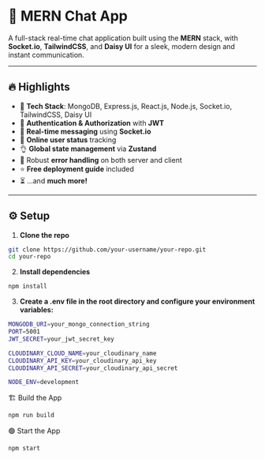 # 🚀 MERN Chat App

A full-stack real-time chat application built using the **MERN** stack, with **Socket.io**, **TailwindCSS**, and **Daisy UI** for a sleek, modern design and instant communication.

---

## 🔥 Highlights

- 🌟 **Tech Stack**: MongoDB, Express.js, React.js, Node.js, Socket.io, TailwindCSS, Daisy UI  
- 🎃 **Authentication & Authorization** with **JWT**  
- 👾 **Real-time messaging** using **Socket.io**  
- 🚀 **Online user status** tracking  
- 👌 **Global state management** via **Zustand**  
- 🐞 Robust **error handling** on both server and client  
- ⭐ **Free deployment guide** included  
- ⏳ ...and **much more!**

---

## ⚙️ Setup

1. **Clone the repo**
```bash
git clone https://github.com/your-username/your-repo.git
cd your-repo
```


2. **Install dependencies**
```bash
npm install
```


3. **Create a .env file in the root directory and configure your environment variables:**
```bash
MONGODB_URI=your_mongo_connection_string
PORT=5001
JWT_SECRET=your_jwt_secret_key

CLOUDINARY_CLOUD_NAME=your_cloudinary_name
CLOUDINARY_API_KEY=your_cloudinary_api_key
CLOUDINARY_API_SECRET=your_cloudinary_api_secret

NODE_ENV=development
```


🏗️ Build the App
```bash
npm run build
```


🟢 Start the App
```bash
npm start
```

